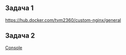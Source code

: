 Задача 1
-
[https://hub.docker.com/tvm2360/custom-nginx/general ](https://hub.docker.com/repository/docker/tvm2360/custom-nginx/general)

Задача 2
-
[Console](2024-12-12_11-06-15.png)


